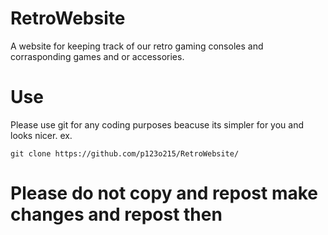 # RetroWebsite
A website for keeping track of our retro gaming consoles and corrasponding games and or accessories.

# Use
Please use git for any coding purposes beacuse its simpler for you and looks nicer.
ex. 
```shell
git clone https://github.com/p123o215/RetroWebsite/
```
# Please do not copy and repost make changes and repost then


